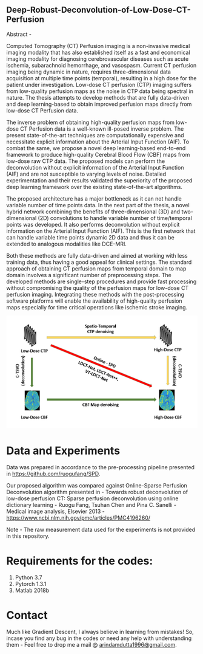 
## Deep-Robust-Deconvolution-of-Low-Dose-CT-Perfusion

Abstract - 

Computed Tomography (CT) Perfusion imaging is a non-invasive medical imaging modality that has also established itself as a fast and economical imaging modality for diagnosing cerebrovascular diseases such as acute ischemia, subarachnoid hemorrhage, and vasospasm. Current CT perfusion imaging being dynamic in nature, requires three-dimensional data acquisition at multiple time points (temporal), resulting in a high dose for the patient under investigation. Low-dose CT perfusion (CTP) imaging suffers from low-quality perfusion maps as the noise in CTP data being spectral in nature. The thesis attempts to develop methods that are fully data-driven and deep learning-based to obtain improved perfusion maps directly from low-dose CT Perfusion data.

The inverse problem of obtaining high-quality perfusion maps from low-dose CT Perfusion data is a well-known ill-posed inverse problem. The present state-of-the-art techniques are computationally expensive and necessitate explicit information about the Arterial Input Function (AIF). To combat the same, we propose a novel deep learning-based end-to-end framework to produce high-quality Cerebral Blood Flow (CBF) maps from low-dose raw CTP data. The proposed models can perform the deconvolution without explicit information of the Arterial Input Function (AIF) and are not susceptible to varying levels of noise. Detailed experimentation and their results validated the superiority of the proposed deep learning framework over the existing state-of-the-art algorithms. 

The proposed architecture has a major bottleneck as it can not handle variable number of time points data. In the next part of the thesis, a novel hybrid network combining the benefits of three-dimensional (3D) and two-dimensional (2D) convolutions to handle variable number of time/temporal points was developed. It also performs deconvolution without explicit information on the Arterial Input Function (AIF). This is the first network that can handle variable time points dynamic 2D data and thus it can be extended to analogous modalities like DCE-MRI.

Both these methods are fully data-driven and aimed at working with less training data, thus having a good appeal for clinical settings. The standard approach of obtaining CT perfusion maps from temporal domain to map domain involves a significant number of preprocessing steps. The developed methods are single-step procedures and provide fast processing without compromising the quality of the perfusion maps for low-dose CT perfusion imaging. Integrating these methods with the post-processing software platforms will enable the availability of high-quality perfusion maps especially for time critical operations like ischemic stroke imaging. 

![github-small](https://github.com/arindam29/Deep-Robust-Deconvolution-of-Low-Dose-CT-Perfusion/blob/main/exist_tech.png?raw=true)

# Data and Experiments

Data was prepared in accordance to the pre-processing pipeline presented in https://github.com/ruogufang/SPD.

Our proposed algorithm was compared against Online-Sparse Perfusion Deconvolution algorithm presented in - Towards robust deconvolution of low-dose perfusion CT: Sparse perfusion deconvolution using online dictionary learning - 
Ruogu Fang, Tsuhan Chen and Pina C. Sanelli - Medical image analysis, Elsevier 2013 - https://www.ncbi.nlm.nih.gov/pmc/articles/PMC4196260/

Note - The raw measurement data used for the experiments is not provided in this repository.

# Requirements for the codes:

1. Python 3.7
2. Pytorch 1.3.1
3. Matlab 2018b

# Contact
Much like Gradient Descent, I always believe in learning from mistakes! So, incase you find any bug in the codes or need any help with understanding them - 
Feel free to drop me a mail @ arindamdutta1996@gmail.com.
